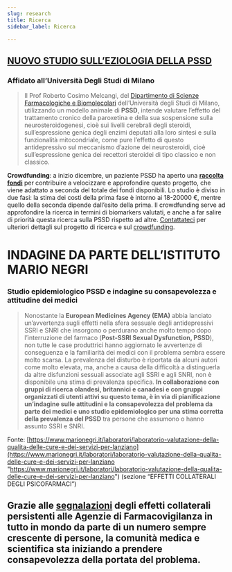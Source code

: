 ```yaml
---
slug: research
title: Ricerca
sidebar_label: Ricerca

---
```

## [**NUOVO STUDIO SULL’EZIOLOGIA DELLA PSSD**](https://postssrisyndrome.org/melcangi-pssd-research-project-started/)

### **Affidato all’Università Degli Studi di Milano**

> Il Prof Roberto Cosimo Melcangi, del [Dipartimento di Scienze Farmacologiche e Biomolecolari](http://eng.disfeb.unimi.it/ecm/home/research/research-labs/laboratory-of-neuroendocrinology) dell’Università degli Studi di Milano, utilizzando un modello animale di **PSSD**, intende valutare l’effetto del trattamento cronico della paroxetina e della sua sospensione sulla neurosteroidogenesi, cioè sui livelli cerebrali degli steroidi, sull’espressione genica degli enzimi deputati alla loro sintesi e sulla funzionalità mitocondriale, come pure l’effetto di questo antidepressivo sul meccanismo d’azione dei neurosteroidi, cioè sull’espressione genica dei recettori steroidei di tipo classico e non classico.

**Crowdfunding**: a inizio dicembre, un paziente PSSD ha aperto una [**raccolta fondi**](https://www.gofundme.com/f/27l8qmes5c) per contribuire a velocizzare e approfondire questo progetto, che viene adattato a seconda del totale dei fondi disponibili. Lo studio è diviso in due fasi: la stima dei costi della prima fase è intorno ai 18-20000 €, mentre quello della seconda dipende dall’esito della prima. Il crowdfunding serve ad approfondire la ricerca in termini di biomarkers valutati, e anche a far salire di priorità questa ricerca sulla PSSD rispetto ad altre. [Contattateci](https://postssrisyndrome.org/contatti/) per ulteriori dettagli sul progetto di ricerca e sul [crowdfunding](https://postssrisyndrome.org/news-fundraising-melcangi-pssd-research/).

# **INDAGINE DA PARTE DELL’ISTITUTO MARIO NEGRI**

### **Studio epidemiologico PSSD e indagine su consapevolezza e attitudine dei medici**

> Nonostante la **European Medicines Agency (EMA)** abbia lanciato un’avvertenza sugli effetti nella sfera sessuale degli antidepressivi SSRI e SNRI che insorgono o perdurano anche molto tempo dopo l’interruzione del farmaco (**Post-SSRI Sexual Dysfunction, PSSD**), non tutte le case produttrici hanno aggiornato le avvertenze di conseguenza e la familiarità dei medici con il problema sembra essere molto scarsa. La prevalenza del disturbo è riportata da alcuni autori come molto elevata, ma, anche a causa della difficoltà a distinguerla da altre disfunzioni sessuali associate agli SSRI e agli SNRI, non è disponibile una stima di prevalenza specifica. **In collaborazione con gruppi di ricerca olandesi, britannici e canadesi e con gruppi organizzati di utenti attivi su questo tema, è in via di pianificazione un’indagine sulle attitudini e la consapevolezza del problema da parte dei medici e uno studio epidemiologico per una stima corretta della prevalenza del PSSD** tra persone che assumono o hanno assunto SSRI e SNRI.

Fonte: [https://www.marionegri.it/laboratori/laboratorio-valutazione-della-qualita-delle-cure-e-dei-servizi-per-lanziano](https://www.marionegri.it/laboratori/laboratorio-valutazione-della-qualita-delle-cure-e-dei-servizi-per-lanziano "https://www.marionegri.it/laboratori/laboratorio-valutazione-della-qualita-delle-cure-e-dei-servizi-per-lanziano") (sezione “EFFETTI COLLATERALI DEGLI PSICOFARMACI”)

## **Grazie alle** [**segnalazioni**](https://www.vigifarmaco.it/) **degli effetti collaterali persistenti alle Agenzie di Farmacovigilanza in tutto in mondo da parte di un numero sempre crescente di persone, la comunità medica e scientifica sta iniziando a prendere consapevolezza della portata del problema.**